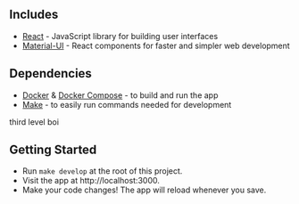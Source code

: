 
## Includes

- [React](https://github.com/facebook/react/) - JavaScript library for building user interfaces
- [Material-UI](https://github.com/mui-org/material-ui) - React components for faster and simpler web development

## Dependencies

- [Docker](https://www.docker.com/) & [Docker Compose](https://docs.docker.com/compose/) - to build and run the app
- [Make](https://www.gnu.org/software/make/manual/make.html) - to easily run commands needed for development

third level boi

## Getting Started

- Run `make develop` at the root of this project.
- Visit the app at http://localhost:3000.
- Make your code changes! The app will reload whenever you save.

